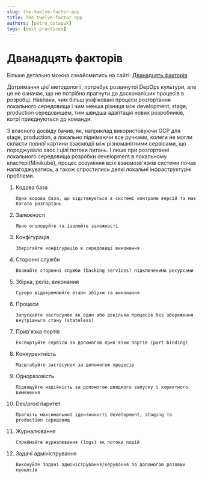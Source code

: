 ```yaml
---
slug: the-twelve-factor-app
title: The twelve-factor app
authors: [petro_ostapuk]
tags: [best practices]
---
```

# Дванадцять факторів

Більше детально можна ознайомитись на сайті: [Дванадцять факторів](https://www.12factor.net/uk/)

Дотримання цієї методології, потребує розвинутої DepOps культури, але це не означає, що не потрібно прагнути 
до досконаліших процесів в розробці. Навпаки, чим більш уніфіковані процеси розгортання локального середовища і
чим менша різниця між development, stage, production середовищем, тим швидша адаптація нових розробників, котрі 
приєднуються до команди.

<!--truncate-->

З власного досвіду бачив, як, наприклад використовуючи GCP для stage, production, а локально піднімаючи все ручками, 
колеги не могли скласти повної картини взаємодії між різноманітними сервісами, що породжувало хаос і цілі потоки питань.
І лише при розгортанні локального середовища розробки development в локальному кластері(Minikube), 
процес розуміння всіх взаємозв'язків системи почав налагоджуватись, а також спростились деякі локальні інфраструктурні проблеми.

1. Кодова база
    
    `Одна кодова база, що відстежується в системі контролю версій та має багато розгортань`

2. Залежності 
   
    `Явно оголошуйте та ізолюйте залежності`

3. Конфігурація 
   
   `Зберігайте конфігурацію в середовищі виконання`

4. Сторонні служби

   `Вважайте сторонні служби (backing services) підключеними ресурсами`

5. Збірка, реліз, виконання

    `Суворо відокремлюйте етапи збірки та виконання`

6. Процеси

    `Запускайте застосунок як один або декілька процесів без збереження внутрішньго стану (stateless)`

7. Прив'язка портів

   `Експортуйте сервіси за допомогою прив'язки портів (port binding)`

8. Конкурентність

    `Масштабуйте застосунок за допомогою процесів`

9. Одноразовість

    `Підвищуйте надійність за допомогою швидкого запуску і коректного вимкнення`

10. Dev/prod паритет

    `Прагніть максимальної ідентичності development, staging та production середовищ`

11. Журналювання

    `Сприймайте журналювання (logs) як потоки подій`

12. Задачі адміністрування

    `Виконуйте задачі адміністрування/керування за допомогою разових процесів`

